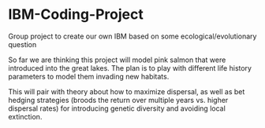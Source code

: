 # IBM-Coding-Project
Group project to create our own IBM based on some ecological/evolutionary question

So far we are thinking this project will model pink salmon that were introduced into the great lakes. The plan is to play with different life history parameters to model them invading new habitats.

This will pair with theory about how to maximize dispersal, as well as bet hedging strategies (broods the return over multiple years vs. higher dispersal rates) for introducing genetic diversity and avoiding local extinction.
